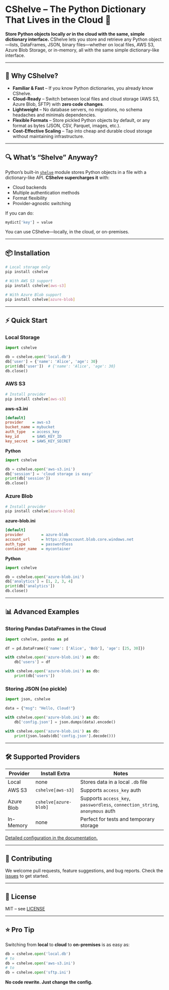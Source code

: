 # CShelve – The Python Dictionary That Lives in the Cloud 🚀

**Store Python objects locally *or* in the cloud with the same, simple dictionary interface.**
CShelve lets you store and retrieve any Python object—lists, DataFrames, JSON, binary files—whether on local files, AWS S3, Azure Blob Storage, or in-memory, all with the same simple dictionary-like interface.

---

## 📌 Why CShelve?

* **Familiar & Fast** – If you know Python dictionaries, you already know CShelve.
* **Cloud-Ready** – Switch between local files and cloud storage (AWS S3, Azure Blob, SFTP) with **zero code changes**.
* **Lightweight** – No database servers, no migrations, no schema headaches and minimals dependencies.
* **Flexible Formats** – Store pickled Python objects by default, or any format as bytes (JSON, CSV, Parquet, images, etc.).
* **Cost-Effective Scaling** – Tap into cheap and durable cloud storage without maintaining infrastructure.

---

## 🔍 What’s “Shelve” Anyway?

Python’s built-in [`shelve`](https://docs.python.org/3/library/shelve.html) module stores Python objects in a file with a dictionary-like API.
**CShelve supercharges it** with:

* Cloud backends
* Multiple authentication methods
* Format flexibility
* Provider-agnostic switching

If you can do:

```python
mydict['key'] = value
```

You can use CShelve—locally, in the cloud, or on-premises.

---

## 📦 Installation

```bash
# Local storage only
pip install cshelve

# With AWS S3 support
pip install cshelve[aws-s3]

# With Azure Blob support
pip install cshelve[azure-blob]
```

---

## ⚡ Quick Start

### Local Storage

```python
import cshelve

db = cshelve.open('local.db')
db['user'] = {'name': 'Alice', 'age': 30}
print(db['user'])  # {'name': 'Alice', 'age': 30}
db.close()
```

### AWS S3

```bash
# Install provider
pip install cshelve[aws-s3]
```

**aws-s3.ini**

```ini
[default]
provider    = aws-s3
bucket_name = mybucket
auth_type   = access_key
key_id      = $AWS_KEY_ID
key_secret  = $AWS_KEY_SECRET
```

**Python**

```python
import cshelve

db = cshelve.open('aws-s3.ini')
db['session'] = 'cloud storage is easy'
print(db['session'])
db.close()
```

### Azure Blob

```bash
# Install provider
pip install cshelve[azure-blob]
```

**azure-blob.ini**

```ini
[default]
provider        = azure-blob
account_url     = https://myaccount.blob.core.windows.net
auth_type       = passwordless
container_name  = mycontainer
```

**Python**

```python
import cshelve

db = cshelve.open('azure-blob.ini')
db['analytics'] = [1, 2, 3, 4]
print(db['analytics'])
db.close()
```

---

## 📊 Advanced Examples

### Storing Pandas DataFrames in the Cloud

```python
import cshelve, pandas as pd

df = pd.DataFrame({'name': ['Alice', 'Bob'], 'age': [25, 30]})

with cshelve.open('azure-blob.ini') as db:
    db['users'] = df

with cshelve.open('azure-blob.ini') as db:
    print(db['users'])
```

### Storing JSON (no pickle)

```python
import json, cshelve

data = {"msg": "Hello, Cloud!"}

with cshelve.open('azure-blob.ini') as db:
    db['config.json'] = json.dumps(data).encode()

with cshelve.open('azure-blob.ini') as db:
    print(json.loads(db['config.json'].decode()))
```

---

## 🛠 Supported Providers

| Provider   | Install Extra         | Notes                                                                        |
| ---------- | --------------------- | ---------------------------------------------------------------------------- |
| Local      | none                  | Stores data in a local `.db` file                                            |
| AWS S3     | `cshelve[aws-s3]`     | Supports `access_key` auth                                                   |
| Azure Blob | `cshelve[azure-blob]` | Supports `access_key`, `passwordless`, `connection_string`, `anonymous` auth |
| In-Memory  | none                  | Perfect for tests and temporary storage                                      |

[Detailed configuration in the documentation.](https://standard-cloud.github.io/cshelve/)

---

## 🤝 Contributing

We welcome pull requests, feature suggestions, and bug reports.
Check the [issues](https://github.com/Standard-Cloud/cshelve/issues) to get started.

---

## 📄 License

MIT – see [LICENSE](LICENSE)

---

## ⭐ Pro Tip

Switching from **local** to **cloud** to **on-premises** is as easy as:

```python
db = cshelve.open('local.db')
# to
db = cshelve.open('aws-s3.ini')
# to
db = cshelve.open('sftp.ini')
```

**No code rewrite. Just change the config.**
